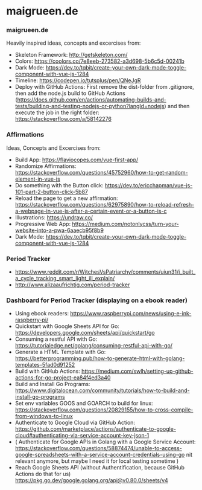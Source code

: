 # maigrueen.de

### maigrueen.de

Heavily inspired ideas, concepts and excercises from:
* Skeleton Framework: http://getskeleton.com/
* Colors: https://coolors.co/7e8eeb-273582-a3d698-5b6c5d-00241b
* Dark Mode: https://dev.to/tqbit/create-your-own-dark-mode-toggle-component-with-vue-js-1284
* Timeline: https://codepen.io/tutsplus/pen/QNeJgR
* Deploy with GitHub Actions: First remove the dist-folder from .gitignore, then add the node.js build to GitHub Actions (https://docs.github.com/en/actions/automating-builds-and-tests/building-and-testing-nodejs-or-python?langId=nodejs) and then execute the job in the right folder: https://stackoverflow.com/a/58142276

### Affirmations
Ideas, Concepts and Excercises from:
* Build App: https://flaviocopes.com/vue-first-app/
* Randomize Affirmations: https://stackoverflow.com/questions/45752960/how-to-get-random-element-in-vue-js
* Do something with the Button click: https://dev.to/ericchapman/vue-js-101-part-2-button-click-5b87
* Reload the page to get a new affirmation: https://stackoverflow.com/questions/62975890/how-to-reload-refresh-a-webpage-in-vue-js-after-a-certain-event-or-a-button-is-c
* Illustrations: https://undraw.co/
* Progressive Web App: https://medium.com/notonlycss/turn-your-website-into-a-pwa-6aaecb95f8b9
* Dark Mode: https://dev.to/tqbit/create-your-own-dark-mode-toggle-component-with-vue-js-1284

### Period Tracker
* https://www.reddit.com/r/WitchesVsPatriarchy/comments/uiun31/i_built_a_cycle_tracking_smart_light_ill_explain/
* http://www.alizaaufrichtig.com/period-tracker

### Dashboard for Period Tracker (displaying on a ebook reader)
* Using ebook readers: https://www.raspberrypi.com/news/using-e-ink-raspberry-pi/
* Quickstart with Google Sheets API for Go: https://developers.google.com/sheets/api/quickstart/go
* Consuming a restful API with Go: https://tutorialedge.net/golang/consuming-restful-api-with-go/
* Generate a HTML Template with Go: https://betterprogramming.pub/how-to-generate-html-with-golang-templates-5fad0d91252
* Build with GitHub Actions: https://medium.com/swlh/setting-up-github-actions-for-go-project-ea84f4ed3a40
* Build and Install Go Programs: https://www.digitalocean.com/community/tutorials/how-to-build-and-install-go-programs
* Set env variables GOOS and GOARCH to build for linux: https://stackoverflow.com/questions/20829155/how-to-cross-compile-from-windows-to-linux
* Authenticate to Google Cloud via GitHub Action: https://github.com/marketplace/actions/authenticate-to-google-cloud#authenticating-via-service-account-key-json-1
* ( Authenticate for Google APIs in Golang with a Google Service Account: https://stackoverflow.com/questions/58874474/unable-to-access-google-spreadsheets-with-a-service-account-credentials-using-go nit relevant anymore, but maybe I need it for local testing sometime )
* Reach Google Sheets API (without Authentification, because GitHub Actions do that for us) https://pkg.go.dev/google.golang.org/api@v0.80.0/sheets/v4

